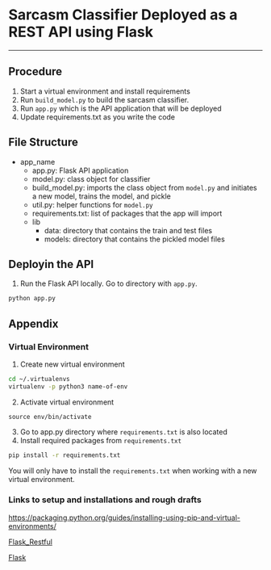 # Sarcasm Classifier Deployed as a REST API using Flask

___

## Procedure
1. Start a virtual environment and install requirements
2. Run `build_model.py` to build the sarcasm classifier.
3. Run `app.py` which is the API application that will be deployed
4. Update requirements.txt as you write the code


## File Structure
* app_name
  * app.py: Flask API application
  * model.py: class object for classifier
  * build_model.py: imports the class object from `model.py` and initiates a new model, trains the model, and pickle
  * util.py: helper functions for `model.py`
  * requirements.txt: list of packages that the app will import
  * lib
      * data: directory that contains the train and test files
      * models: directory that contains the pickled model files


## Deployin the API
1. Run the Flask API locally. Go to directory with `app.py`.

```bash
python app.py
```

## Appendix

### Virtual Environment
1. Create new virtual environment
```bash
cd ~/.virtualenvs
virtualenv -p python3 name-of-env
```
2. Activate virtual environment
```
source env/bin/activate
```
3. Go to app.py directory where `requirements.txt` is also located
4. Install required packages from `requirements.txt`
```bash
pip install -r requirements.txt
```
You will only have to install the `requirements.txt` when working with a new virtual environment.
### Links to setup and installations and rough drafts
https://packaging.python.org/guides/installing-using-pip-and-virtual-environments/

[Flask_Restful](https://flask-restful.readthedocs.io/en/latest/installation.html)

[Flask](https://flask.palletsprojects.com/en/1.1.x/installation/)
